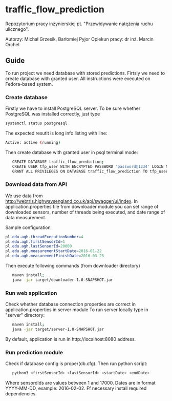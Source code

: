 # traffic_flow_prediction

Repozytorium pracy inżynierskiej pt. "Przewidywanie natężenia ruchu ulicznego".

Autorzy: Michał Grzesik, Barłomiej Pyjor
Opiekun pracy: dr inż. Marcin Orchel

## Guide
To run project we need database with stored predictions. Firtsly we need to create database with granted user. All instructions were executed on Fedora-based system.

### Create database
Firstly we have to install PostgreSQL server. To be sure whether PostgreSQL was installed correctly, just type
```bash
systemctl status postgresql
```

The expected resutlt is long info listing with line:
```bash
Active: active (running)
```

Then create database with granted user in psql terminal mode:
```bash
   CREATE DATABASE traffic_flow_prediction;
   CREATE USER tfp_user WITH ENCRYPTED PASSWORD 'password@1234' LOGIN NOSUPERUSER INHERIT CREATEDB NOCREATEROLE NOREPLICATION;
   GRANT ALL PRIVILEGES ON DATABASE traffic_flow_prediction TO tfp_user;
```
### Download data from API
We use data from http://webtris.highwaysengland.co.uk/api/swagger/ui/index. In application.properties file from downloader module you can set range of downloaded sensors, number of threads being executed, and date range of data measurement.

Sample configuration
```java
pl.edu.agh.threadExecutionNumber=4
pl.edu.agh.firstSensorId=1
pl.edu.agh.lastSensorId=20000
pl.edu.agh.measurementStartDate=2016-01-22
pl.edu.agh.measurementFinishDate=2016-03-23
```

Then execute following commands (from downloader directory)

```bash
   maven install;
   java -jar target/downloader-1.0-SNAPSHOT.jar
```
### Run web application
Check whether database connection properties are correct in application.properties in server module
To run server locally type in "server" directory:

```bash
   maven install;
   java -jar target/server-1.0-SNAPSHOT.jar
```
By default, application is run in http://localhost:8080 address.

### Run prediction module
Check if database config is proper(db.cfg).
Then run python script:
```python
   python3 <firstSensorId> <lastSensorId> <startDate> <endDate>
```
Where sensordIds are values between 1 and 17000.
Dates are in format YYYY-MM-DD, example: 2016-02-02.
Ff necessary install required dependencies.
